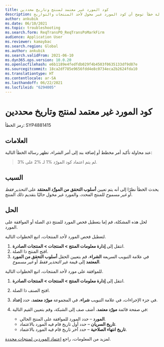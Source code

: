 ```yaml
---
title: كود المورد غير معتمد لمنتج وتاريخ محددين
description: عند محاولة تأكيد أمر مخطط أو إضافة بند إلى أمر شراء، فإنك تتلقى رسالة خطأ توضح أن كود المورد غير مخول لأحد المنتجات والتواريخ.
author: ankubik
ms.date: 06/10/2021
ms.topic: troubleshooting
ms.search.form: ReqTransPO_ReqTransPoMarkFirm
audience: Application User
ms.reviewer: kamaybac
ms.search.region: Global
ms.author: ankubik
ms.search.validFrom: 2021-06-10
ms.dyn365.ops.version: 10.0.20
ms.openlocfilehash: e6b1189e4fedfdb029f4b4503f0635133df9d87e
ms.sourcegitcommit: 18ca2df785e9656fdd4e8c0734eca2b2624fda10
ms.translationtype: HT
ms.contentlocale: ar-SA
ms.lasthandoff: 06/22/2021
ms.locfileid: "6294005"
---
```

# <a name="vendor-code-isnt-authorized-for-a-specific-product-and-date"></a>كود المورد غير معتمد لمنتج وتاريخ محددين

رمز الخطأ: SYP4881415

## <a name="symptoms"></a>العلامات

عند محاولة تأكيد أمر مخطط أو إضافة بند إلى أمر الشراء، تظهر رسالة الخطأ التالية:

> لم يتم اعتماد كود المورّد  %1 لـ %2 على %3.

## <a name="cause"></a>السبب

يحدث الخطأ نظرًا إلى أنه يتم تعيين **أسلوب التحقق من المورِّد المعتمَد** على *التحذير فقط* أو *غير مسموح* للمنتج المحدد، والمورد غير مخول حاليًا بتقديم ذلك المنتج.

## <a name="resolution"></a>الحل

لحل هذه المشكلة، قم إما بتعطيل فحص المورد للمنتج ذي الصلة أو الموافقة على المورد.

لتعطيل فحص المورد لأحد المنتجات، اتبع الخطوات التالية.

1. انتقل إلى **إدارة معلومات المنتج‬ \> المنتجات \> المنتجات الصادرة**.
1. افتح المنتج ذا الصلة.
1. في علامة التبويب السريعة **الشراء**، قم بتعيين الحقل **أسلوب التحقق من المورد المعتمد** إلى قيمة غير *التحذير فقط* أو *غير مسموح*.

للموافقة على مورد لأحد المنتجات، اتبع الخطوات التالية.

1. انتقل إلى **إدارة معلومات المنتج‬ \> المنتجات \> المنتجات الصادرة**.
1. افتح الصنف ذا الصلة.
1. في جزء الإجراءات، في علامة التبويب **شراء**، في المجموعة **مورّد معتمد**، حدد **إعداد**.
1. في صفحة قائمة **مورّد معتمد**، أضف صف إلى الشبكة، وقم بتعيين القيم التالية:

    - **المورد** – حدد المورد للموافقة على المنتج الحالي.
    - **تاريخ السريان** – حدد أول تاريخ قام فيه المورد بالاعتماد.
    - **تاريخ انتهاء الصلاحية** – حدد آخر تاريخ قام فيه المورد بالاعتماد.

لمزيد من المعلومات، راجع [اعتماد الموردين لمنتجات محددة](/dynamics365/supply-chain/procurement/tasks/approve-vendors-specific-products.md).
